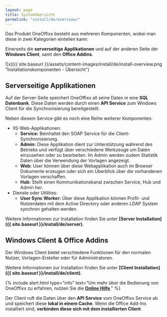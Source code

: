 ```yaml
---
layout: page
title: Systemübersicht
permalink: "install/de/overview/"
---
```


Das Produkt OneOffixx besteht aus mehreren Komponenten, wobei man diese in zwei Kategorien einteilen kann:

Einerseits die __serverseitige Applikationen__ und auf der anderen Seite der __Windows Client__, samt den __Office Addins__.

![x]({{ site.baseurl }}/assets/content-images/install/de/install-overview.png "Installationskomponenten - Übersicht")

## <i class="fa fa-server" aria-hidden="true"></i> Serverseitige Applikationen

Auf der Server-Seite speichert OneOffixx all seine Daten in eine __SQL Datenbank__. Diese Daten werden durch einen __API Service__ zum Windows Client für die Synchronisierung bereitgestellt.

Neben diesem Service gibt es noch eine Reihe weiterer Komponenten. 

* IIS-Web-Applikationen:
  * __Service:__ Beinhaltet den SOAP Service für die Client-Synchronisierung.
  * __Admin:__ Diese Applikation dient zur Unterstützung während des Betriebs und verfügt über verschiedene Werkzeuge um Daten einzusehen oder zu bearbeiten. Im Admin werden zudem Statistik Daten über die Verwendung der Vorlagen angezeigt.
  * __Web:__ User können über diese Webapplikation auch im Browser Dokumente erzeugen oder sich ein Überblick über die vorhandenen Vorlagen verschaffen.
  * __Hub:__ Stellt einen Kommunikationskanal zwischen Service, Hub und Admin her.
* Dienste oder Utilities:  
  * __User Sync Worker:__ Über diese Applikation können Profil- und Nutzerdaten mit dem Active Directory oder anderen LDAP System synchron gehalten werden.

Weitere Informationen zur Installation finden Sie unter __[Server Installation]({{ site.baseurl }}/install/de/server)__. 

## <i class="fa fa-desktop" aria-hidden="true"></i> Windows Client & Office Addins

Der Windows Client bietet verschiedene Funktionen für den normalen Nutzer, Vorlagen-Ersteller oder für Administratoren. 

Weitere Informationen zur Installation finden Sie unter __[Client Installation]({{ site.baseurl }}/install/de/client)__. 

{% include alert.html type="info" text="Um mehr über die Bedienung von OneOffixx zu erfahren, nutzen Sie die <b><a href='http://help.oneoffixx.com/suite/de/'>Online Hilfe</a></b>." %}

Der Client ruft die Daten über den __API Service__ vom OneOffixx Service ab und speichert diese __lokal in einem Cache__.
Wenn die Office Add-Ins installiert sind, __verbinden diese sich mit dem installierten Client__.
